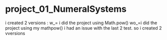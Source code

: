 # project_01_NumeralSystems

i created 2 versions :
w_= i did the project using Math.pow()
wo_=i did the project using my mathpow() i had an issue with the last 2 test. so i created 2 vversions
